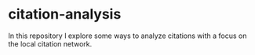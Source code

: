 # citation-analysis
In this repository I explore some ways to analyze citations with a focus on the local citation network.

